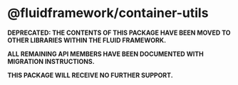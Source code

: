 # @fluidframework/container-utils

**DEPRECATED: THE CONTENTS OF THIS PACKAGE HAVE BEEN MOVED TO OTHER LIBRARIES WITHIN THE FLUID FRAMEWORK.**

**ALL REMAINING API MEMBERS HAVE BEEN DOCUMENTED WITH MIGRATION INSTRUCTIONS.**

**THIS PACKAGE WILL RECEIVE NO FURTHER SUPPORT.**
